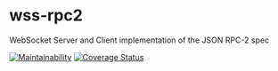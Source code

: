 # wss-rpc2
WebSocket Server and Client implementation of the JSON RPC-2 spec

[![Maintainability](https://api.codeclimate.com/v1/badges/f09cc9b3efaadc2dea5c/maintainability)](https://codeclimate.com/github/mvkasatkin/wss-rpc/maintainability)
[![Coverage Status](https://coveralls.io/repos/github/mvkasatkin/wss-rpc/badge.svg?branch=main)](https://coveralls.io/github/mvkasatkin/wss-rpc?branch=main)
